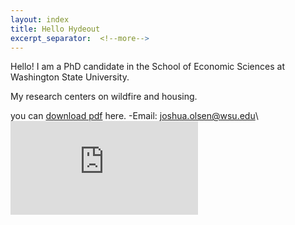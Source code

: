```yaml
---
layout: index
title: Hello Hydeout
excerpt_separator:  <!--more-->
---
```


Hello!
I am a PhD candidate in the School of Economic Sciences at Washington State University.

My research centers on wildfire and housing.



you can [download pdf](https://josholsen.github.io/assets/CV.pdf) here.
-Email: joshua.olsen@wsu.edu\\
<embed src="https://username.github.io/CV.pdf" type="application/pdf"/>
